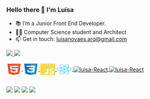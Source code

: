 ### Hello there 👋 I'm Luísa

- 📚 I’m a Junior Front End Developer.  
- 👩‍🎓 Computer Science student and Architect
- 📫 Get in touch: luisanovaes.arq@gmail.com

<div align="left">
  <a href="https://github.com/luisacmn">
   <img height="150em" src="https://github-readme-stats.vercel.app/api?username=luisacmn&show_icons=true&theme=gothan" />
   <img height="150em" src="https://github-readme-stats.vercel.app/api/top-langs/?username=luisacmn&layout=compact&theme=gothan" />
</div>
  
<div style="display: inline_block"><br>
  <img align="center" alt="luisa-HTML" height="30" width="40" src="https://raw.githubusercontent.com/devicons/devicon/master/icons/html5/html5-original.svg">
  <img align="center" alt="luisa-CSS" height="30" width="40" src="https://raw.githubusercontent.com/devicons/devicon/master/icons/css3/css3-original.svg">
  <img align="center" alt="luisa-Js" height="30" width="40" src="https://raw.githubusercontent.com/devicons/devicon/master/icons/javascript/javascript-plain.svg">
  <img align="center" alt="luisa-React" height="30" width="40" src="https://raw.githubusercontent.com/devicons/devicon/master/icons/react/react-original.svg">
  <img align="center" alt="luisa-React" height="30" width="40" src="https://cdn.jsdelivr.net/gh/devicons/devicon/icons/bootstrap/bootstrap-original.svg" />
  <img align="center" alt="luisa-React" height="30" width="40" src="https://cdn.jsdelivr.net/gh/devicons/devicon/icons/git/git-original.svg" />
</div>

 ##
  
<div> 
  <a href = "mailto:luisanovaes.arq@gmail.com"><img src="https://img.shields.io/badge/-Gmail-%23333?style=for-the-badge&logo=gmail&logoColor=white" target="_blank"></a>
  <a href="https://www.linkedin.com/in/lcmnovaes" target="_blank"><img src="https://img.shields.io/badge/-LinkedIn-%230077B5?style=for-the-badge&logo=linkedin&logoColor=white" target="_blank"></a> 
  <a href="https://twitter.com/luisacoding"> <img src="https://img.shields.io/badge/Twitter-1DA1F2?style=for-the-badge&logo=twitter&logoColor=white"></a> 
  <a href="https://instagram.com/luisanovaescm" target="_blank"><img src="https://img.shields.io/badge/-Instagram-%23E4405F?style=for-the-badge&logo=instagram&logoColor=white" target="_blank"></a>
</div>
  
  
